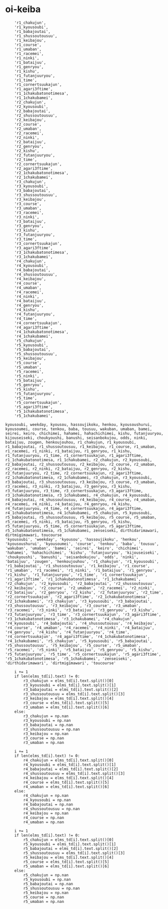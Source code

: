 # oi-keiba


```
    'r1_chakujun',
    'r1_kyousoubi',
    'r1_babajoutai',
    'r1_shussoutousuu',
    'r1_keibajou',
    'r1_course',
    'r1_umaban',
    'r1_racemei',
    'r1_ninki',
    'r1_bataijuu',
    'r1_genryou',
    'r1_kishu',
    'r1_futanjuuryou',
    'r1_time',
    'r1_cornertsuukajun',
    'r1_agari3ftime',
    'r1_1chakubatonotimesa',
    'r1_1chakubamei',
    'r2_chakujun',
    'r2_kyousoubi',
    'r2_babajoutai',
    'r2_shussoutousuu',
    'r2_keibajou',
    'r2_course',
    'r2_umaban',
    'r2_racemei',
    'r2_ninki',
    'r2_bataijuu',
    'r2_genryou',
    'r2_kishu',
    'r2_futanjuuryou',
    'r2_time',
    'r2_cornertsuukajun',
    'r2_agari3ftime',
    'r2_1chakubatonotimesa',
    'r2_1chakubamei',
    'r3_chakujun',
    'r3_kyousoubi',
    'r3_babajoutai',
    'r3_shussoutousuu',
    'r3_keibajou',
    'r3_course',
    'r3_umaban',
    'r3_racemei',
    'r3_ninki',
    'r3_bataijuu',
    'r3_genryou',
    'r3_kishu',
    'r3_futanjuuryou',
    'r3_time',
    'r3_cornertsuukajun',
    'r3_agari3ftime',
    'r3_1chakubatonotimesa',
    'r3_1chakubamei',
    'r4_chakujun',
    'r4_kyousoubi',
    'r4_babajoutai',
    'r4_shussoutousuu',
    'r4_keibajou',
    'r4_course',
    'r4_umaban',
    'r4_racemei',
    'r4_ninki',
    'r4_bataijuu',
    'r4_genryou',
    'r4_kishu',
    'r4_futanjuuryou',
    'r4_time',
    'r4_cornertsuukajun',
    'r4_agari3ftime',
    'r4_1chakubatonotimesa',
    'r4_1chakubamei',
    'r5_chakujun',
    'r5_kyousoubi',
    'r5_babajoutai',
    'r5_shussoutousuu',
    'r5_keibajou',
    'r5_course',
    'r5_umaban',
    'r5_racemei',
    'r5_ninki',
    'r5_bataijuu',
    'r5_genryou',
    'r5_kishu',
    'r5_futanjuuryou',
    'r5_time',
    'r5_cornertsuukajun',
    'r5_agari3ftime',
    'r5_1chakubatonotimesa',
    'r5_1chakubamei',
```

```
kyousoubi, weekday, kyousou, hassoujikoku, henkou, kyousoushurui, kyousoumei, course, tenkou, baba, tousuu, wakuban, umaban, bamei, seirei, keiro, chichimei, hahamei, hahachichimei, kishu, futanjuuryou, kijouseiseki, choukyoushi, banushi, seisanbokujou, odds, ninki, bataijuu, zougen, henkoujouhou, r1_chakujun, r1_kyousoubi, r1_babajoutai, r1_shussoutousuu, r1_keibajou, r1_course, r1_umaban, r1_racemei, r1_ninki, r1_bataijuu, r1_genryou, r1_kishu, r1_futanjuuryou, r1_time, r1_cornertsuukajun, r1_agari3ftime, r1_1chakubatonotimesa, r1_1chakubamei, r2_chakujun, r2_kyousoubi, r2_babajoutai, r2_shussoutousuu, r2_keibajou, r2_course, r2_umaban, r2_racemei, r2_ninki, r2_bataijuu, r2_genryou, r2_kishu, r2_futanjuuryou, r2_time, r2_cornertsuukajun, r2_agari3ftime, r2_1chakubatonotimesa, r2_1chakubamei, r3_chakujun, r3_kyousoubi, r3_babajoutai, r3_shussoutousuu, r3_keibajou, r3_course, r3_umaban, r3_racemei, r3_ninki, r3_bataijuu, r3_genryou, r3_kishu, r3_futanjuuryou, r3_time, r3_cornertsuukajun, r3_agari3ftime, r3_1chakubatonotimesa, r3_1chakubamei, r4_chakujun, r4_kyousoubi, r4_babajoutai, r4_shussoutousuu, r4_keibajou, r4_course, r4_umaban, r4_racemei, r4_ninki, r4_bataijuu, r4_genryou, r4_kishu, r4_futanjuuryou, r4_time, r4_cornertsuukajun, r4_agari3ftime, r4_1chakubatonotimesa, r4_1chakubamei, r5_chakujun, r5_kyousoubi, r5_babajoutai, r5_shussoutousuu, r5_keibajou, r5_course, r5_umaban, r5_racemei, r5_ninki, r5_bataijuu, r5_genryou, r5_kishu, r5_futanjuuryou, r5_time, r5_cornertsuukajun, r5_agari3ftime, r5_1chakubatonotimesa, r5_1chakubamei, zenseiseki, dirthidarimawari, dirtmigimawari, toucourse
'kyousoubi', 'weekday', 'kyousou', 'hassoujikoku', 'henkou', 'kyousoushurui', 'kyousoumei', 'course', 'tenkou', 'baba', 'tousuu', 'wakuban', 'umaban', 'bamei', 'seirei', 'keiro', 'chichimei', 'hahamei', 'hahachichimei', 'kishu', 'futanjuuryou', 'kijouseiseki', 'choukyoushi', 'banushi', 'seisanbokujou', 'odds', 'ninki', 'bataijuu', 'zougen', 'henkoujouhou', 'r1_chakujun', 'r1_kyousoubi', 'r1_babajoutai', 'r1_shussoutousuu', 'r1_keibajou', 'r1_course', 'r1_umaban', 'r1_racemei', 'r1_ninki', 'r1_bataijuu', 'r1_genryou', 'r1_kishu', 'r1_futanjuuryou', 'r1_time', 'r1_cornertsuukajun', 'r1_agari3ftime', 'r1_1chakubatonotimesa', 'r1_1chakubamei', 'r2_chakujun', 'r2_kyousoubi', 'r2_babajoutai', 'r2_shussoutousuu', 'r2_keibajou', 'r2_course', 'r2_umaban', 'r2_racemei', 'r2_ninki', 'r2_bataijuu', 'r2_genryou', 'r2_kishu', 'r2_futanjuuryou', 'r2_time', 'r2_cornertsuukajun', 'r2_agari3ftime', 'r2_1chakubatonotimesa', 'r2_1chakubamei', 'r3_chakujun', 'r3_kyousoubi', 'r3_babajoutai', 'r3_shussoutousuu', 'r3_keibajou', 'r3_course', 'r3_umaban', 'r3_racemei', 'r3_ninki', 'r3_bataijuu', 'r3_genryou', 'r3_kishu', 'r3_futanjuuryou', 'r3_time', 'r3_cornertsuukajun', 'r3_agari3ftime', 'r3_1chakubatonotimesa', 'r3_1chakubamei', 'r4_chakujun', 'r4_kyousoubi', 'r4_babajoutai', 'r4_shussoutousuu', 'r4_keibajou', 'r4_course', 'r4_umaban', 'r4_racemei', 'r4_ninki', 'r4_bataijuu', 'r4_genryou', 'r4_kishu', 'r4_futanjuuryou', 'r4_time', 'r4_cornertsuukajun', 'r4_agari3ftime', 'r4_1chakubatonotimesa', 'r4_1chakubamei', 'r5_chakujun', 'r5_kyousoubi', 'r5_babajoutai', 'r5_shussoutousuu', 'r5_keibajou', 'r5_course', 'r5_umaban', 'r5_racemei', 'r5_ninki', 'r5_bataijuu', 'r5_genryou', 'r5_kishu', 'r5_futanjuuryou', 'r5_time', 'r5_cornertsuukajun', 'r5_agari3ftime', 'r5_1chakubatonotimesa', 'r5_1chakubamei', 'zenseiseki', 'dirthidarimawari', 'dirtmigimawari', 'toucourse'
```


        i += 1
        if len(elms_td[i].text) != 0:
            r3_chakujun = elms_td[i].text.split()[0]
            r3_kyousoubi = elms_td[i].text.split()[1]
            r3_babajoutai = elms_td[i].text.split()[2]
            r3_shussoutousuu = elms_td[i].text.split()[3]
            r3_keibajou = elms_td[i].text.split()[4]
            r3_course = elms_td[i].text.split()[5]
            r3_umaban = elms_td[i].text.split()[6]
        else:
            r3_chakujun = np.nan
            r3_kyousoubi = np.nan
            r3_babajoutai = np.nan
            r3_shussoutousuu = np.nan
            r3_keibajou = np.nan
            r3_course = np.nan
            r3_umaban = np.nan

        i += 1
        if len(elms_td[i].text) != 0:
            r4_chakujun = elms_td[i].text.split()[0]
            r4_kyousoubi = elms_td[i].text.split()[1]
            r4_babajoutai = elms_td[i].text.split()[2]
            r4_shussoutousuu = elms_td[i].text.split()[3]
            r4_keibajou = elms_td[i].text.split()[4]
            r4_course = elms_td[i].text.split()[5]
            r4_umaban = elms_td[i].text.split()[6]
        else:
            r4_chakujun = np.nan
            r4_kyousoubi = np.nan
            r4_babajoutai = np.nan
            r4_shussoutousuu = np.nan
            r4_keibajou = np.nan
            r4_course = np.nan
            r4_umaban = np.nan

        i += 1
        if len(elms_td[i].text) != 0:
            r5_chakujun = elms_td[i].text.split()[0]
            r5_kyousoubi = elms_td[i].text.split()[1]
            r5_babajoutai = elms_td[i].text.split()[2]
            r5_shussoutousuu = elms_td[i].text.split()[3]
            r5_keibajou = elms_td[i].text.split()[4]
            r5_course = elms_td[i].text.split()[5]
            r5_umaban = elms_td[i].text.split()[6]
        else:
            r5_chakujun = np.nan
            r5_kyousoubi = np.nan
            r5_babajoutai = np.nan
            r5_shussoutousuu = np.nan
            r5_keibajou = np.nan
            r5_course = np.nan
            r5_umaban = np.nan
